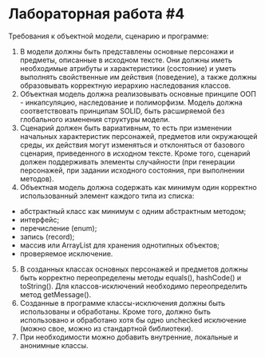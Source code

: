 <h1>Лабораторная работа #4 </h1>

Требования к объектной модели, сценарию и программе:

1. В модели должны быть представлены основные персонажи и предметы, описанные в исходном тексте. Они должны иметь необходимые атрибуты и характеристики (состояние) и уметь выполнять свойственные им действия (поведение), а также должны образовывать корректную иерархию наследования классов.
2. Объектная модель должна реализовывать основные принципе ООП - инкапсуляцию, наследование и полиморфизм. Модель должна соответствовать принципам SOLID, быть расширяемой без глобального изменения структуры модели. 
3. Сценарий должен быть вариативным, то есть при изменении начальных характеристик персонажей, предметов или окружающей среды, их действия могут изменяться и отклоняться от базового сценария, приведенного в исходном тексте. Кроме того, сценарий должен поддерживать элементы случайности (при генерации персонажей, при задании исходного состояния, при выполнении методов).
4. Объектная модель должна содержать как минимум один корректно использованный элемент каждого типа из списка:
  - абстрактный класс как минимум с одним абстрактным методом;
  - интерфейс;
  - перечисление (enum);
  - запись (record);
  - массив или ArrayList для хранения однотипных объектов;
  - проверяемое исключение.</br>

5. В созданных классах основных персонажей и предметов должны быть корректно переопределены методы equals(), hashCode() и toString(). Для классов-исключений необходимо переопределить метод getMessage().
6. Созданные в программе классы-исключения должны быть использованы и обработаны. Кроме того, должно быть использовано и обработано хотя бы одно unchecked исключение (можно свое, можно из стандартной библиотеки).
7. При необходимости можно добавить внутренние, локальные и анонимные классы.
